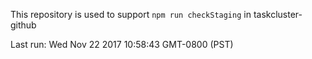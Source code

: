 This repository is used to support `npm run checkStaging` in taskcluster-github

Last run: Wed Nov 22 2017 10:58:43 GMT-0800 (PST)